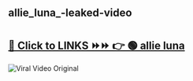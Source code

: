 
 ## allie_luna_-leaked-video 

# <h2><a href="https://clipsfans.com/allie_luna_&ref=git">🔗 Click to LINKS ⏩⏩ 👉 🟢 allie luna  </a></h2>

<a href="https://clipsfans.com/allie_luna_&ref=git" rel="nofollow" data-target="animated-image.originalLink"><img src="https://i.ibb.co.com/xMMVF88/686577567.gif" alt="Viral Video Original" style="max-width: 100%; display: inline-block;" data-target="animated-image.originalImage"></a>
